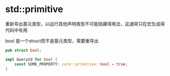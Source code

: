 # std::primitive

重新导出基元类型，以运行其他声明类型不可能隐藏得用法，这通常只在宏生成得代码中有用

bool 是一个struct而不是基元类型，需要重导出

```rust
pub struct bool;

impl QueryId for bool {
    const SOME_PROPERTY: core::primitive::bool = true;
}
```

